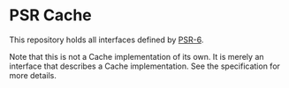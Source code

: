 PSR Cache
=========

This repository holds all interfaces defined by
[PSR-6](http://www.php-fig.org/psr/psr-6/).

Note that this is not a Cache implementation of its own. It is merely an interface that describes a Cache
implementation. See the specification for more details.
